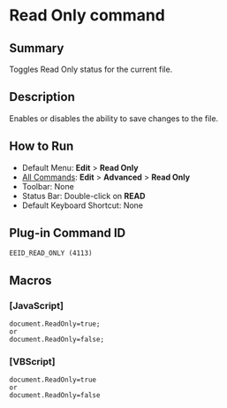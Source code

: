 # Read Only command

## Summary

Toggles Read Only status for the current file.

## Description

Enables or disables the ability to save changes to the file.

## How to Run

- Default Menu: **Edit** \> **Read Only**
- [All Commands](../tools/all_commands): **Edit** \> **Advanced**
\> **Read Only**
- Toolbar: None
- Status Bar: Double-click on **READ**
- Default Keyboard Shortcut: None

## Plug-in Command ID

```
EEID_READ_ONLY (4113)```

## Macros

### \[JavaScript\]

```
document.ReadOnly=true;
or
document.ReadOnly=false;
```

### \[VBScript\]

```
document.ReadOnly=true
or
document.ReadOnly=false
```
